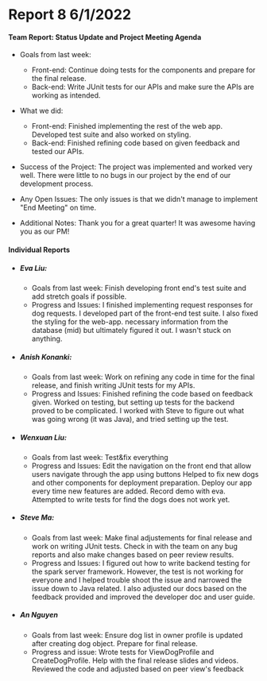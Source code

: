 # **Report 8 6/1/2022**

#### Team Report: Status Update and Project Meeting Agenda
- Goals from last week:
    - Front-end: Continue doing tests for the components and prepare for the final release.
    - Back-end: Write JUnit tests for our APIs and make sure the APIs are working as intended.

- What we did:
    - Front-end: Finished implementing the rest of the web app. Developed test suite and also
      worked on styling.
    - Back-end: Finished refining code based on given feedback and tested our APIs.

- Success of the Project: The project was implemented and worked very well. There were little to no
  bugs in our project by the end of our development process.

- Any Open Issues: The only issues is that we didn't manage to implement "End Meeting" on time.

- Additional Notes: Thank you for a great quarter! It was awesome having you as our PM!

#### Individual Reports

- ##### Eva Liu:
    - Goals from last week: Finish developing front end's test suite and add stretch goals if
      possible.
    - Progress and Issues: I finished implementing request responses for dog requests. I developed
      part of the front-end test suite. I also fixed the styling for the web-app.
      necessary information from the database (mid) but ultimately figured it out. I wasn't stuck on anything.

- ##### Anish Konanki:
    - Goals from last week: Work on refining any code in time for the final release, and finish
      writing JUnit tests for my APIs.
    - Progress and Issues: Finished refining the code based on feedback given. Worked on testing, but setting up tests for
      the backend proved to be complicated. I worked with Steve to figure out what was going wrong (it was Java), and tried setting up the test.

- ##### Wenxuan Liu:
    - Goals from last week: Test&fix everything
    - Progress and Issues: Edit the navigation on the front end that allow users navigate through the app using buttons
      Helped to fix new dogs and other components for deployment preparation. Deploy our app every time new features are added.
      Record demo with eva. Attempted to write tests for find the dogs does not work yet.
      
- ##### Steve Ma:
  - Goals from last week: Make final adjustements for final release and work on writing JUnit tests.
                                       Check in with the team on any bug reports and also make changes based on
                                       peer review results.
  - Progress and Issues: I figured out how to write backend testing for the spark server framework. However, the test
                            is not working for everyone and I helped trouble shoot the issue and narrowed the issue down to
                            Java related. I also adjusted our docs based on the feedback provided and improved the developer 
                            doc and user guide.
- ##### An Nguyen    
  - Goals from last week: Ensure dog list in owner profile is updated after creating dog object.
  Prepare for final release. 
  - Progress and issue: Wrote tests for ViewDogProfile and CreateDogProfile. Help with the final release 
  slides and videos. Reviewed the code and adjusted based on peer view's feedback
